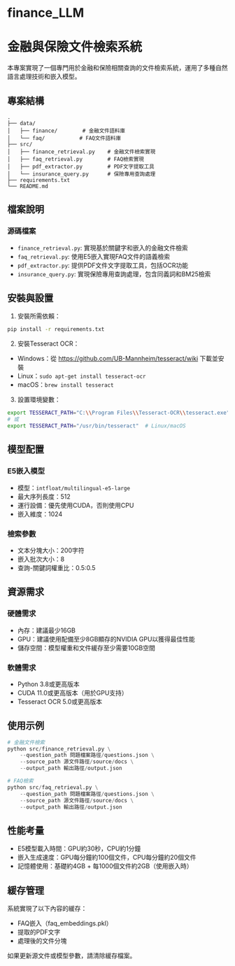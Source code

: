 # finance_LLM
# 金融與保險文件檢索系統

本專案實現了一個專門用於金融和保險相關查詢的文件檢索系統，運用了多種自然語言處理技術和嵌入模型。

## 專案結構
```
.
├── data/
│   ├── finance/        # 金融文件語料庫
│   └── faq/           # FAQ文件語料庫
├── src/
│   ├── finance_retrieval.py    # 金融文件檢索實現
│   ├── faq_retrieval.py        # FAQ檢索實現
│   ├── pdf_extractor.py        # PDF文字提取工具
│   └── insurance_query.py      # 保險專用查詢處理
├── requirements.txt
└── README.md
```

## 檔案說明

### 源碼檔案

- `finance_retrieval.py`: 實現基於關鍵字和嵌入的金融文件檢索
- `faq_retrieval.py`: 使用E5嵌入實現FAQ文件的語義檢索
- `pdf_extractor.py`: 提供PDF文件文字提取工具，包括OCR功能
- `insurance_query.py`: 實現保險專用查詢處理，包含同義詞和BM25檢索

## 安裝與設置

1. 安裝所需依賴：
```bash
pip install -r requirements.txt
```

2. 安裝Tesseract OCR：
- Windows：從 https://github.com/UB-Mannheim/tesseract/wiki 下載並安裝
- Linux：`sudo apt-get install tesseract-ocr`
- macOS：`brew install tesseract`

3. 設置環境變數：
```bash
export TESSERACT_PATH="C:\\Program Files\\Tesseract-OCR\\tesseract.exe"  # Windows
# 或
export TESSERACT_PATH="/usr/bin/tesseract"  # Linux/macOS
```

## 模型配置

### E5嵌入模型
- 模型：`intfloat/multilingual-e5-large`
- 最大序列長度：512
- 運行設備：優先使用CUDA，否則使用CPU
- 嵌入維度：1024

### 檢索參數
- 文本分塊大小：200字符
- 嵌入批次大小：8
- 查詢-關鍵詞權重比：0.5:0.5

## 資源需求

### 硬體需求
- 內存：建議最少16GB
- GPU：建議使用配備至少8GB顯存的NVIDIA GPU以獲得最佳性能
- 儲存空間：模型權重和文件緩存至少需要10GB空間

### 軟體需求
- Python 3.8或更高版本
- CUDA 11.0或更高版本（用於GPU支持）
- Tesseract OCR 5.0或更高版本

## 使用示例

```python
# 金融文件檢索
python src/finance_retrieval.py \
    --question_path 問題檔案路徑/questions.json \
    --source_path 源文件路徑/source/docs \
    --output_path 輸出路徑/output.json

# FAQ檢索
python src/faq_retrieval.py \
    --question_path 問題檔案路徑/questions.json \
    --source_path 源文件路徑/source/docs \
    --output_path 輸出路徑/output.json
```

## 性能考量

- E5模型載入時間：GPU約30秒，CPU約1分鐘
- 嵌入生成速度：GPU每分鐘約100個文件，CPU每分鐘約20個文件
- 記憶體使用：基礎約4GB + 每1000個文件約2GB（使用嵌入時）

## 緩存管理

系統實現了以下內容的緩存：
- FAQ嵌入（faq_embeddings.pkl）
- 提取的PDF文字
- 處理後的文件分塊

如果更新源文件或模型參數，請清除緩存檔案。